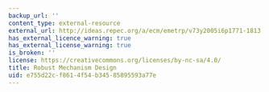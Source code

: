 ```yaml
---
backup_url: ''
content_type: external-resource
external_url: http://ideas.repec.org/a/ecm/emetrp/v73y2005i6p1771-1813.html
has_external_licence_warning: true
has_external_license_warning: true
is_broken: ''
license: https://creativecommons.org/licenses/by-nc-sa/4.0/
title: Robust Mechanism Design
uid: e755d22c-f861-4f54-b345-85895593a77e
---
```

